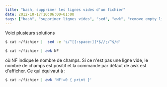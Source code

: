 ```yaml
---
title: "bash, supprimer les lignes vides d'un fichier"
date: 2012-10-17T10:06:00+01:00
tags: ["bash", "supprimer lignes vides", "sed", "awk", "remove empty lines"]
---
```


Voici plusieurs solutions

```bash
$ cat ~/fichier |  sed -e 's/^[[:space:]]*$//;/^$/d'
```


```bash
$ cat ~/fichier | awk NF
```

où NF indique le nombre de champs. Si ce n'est pas une ligne vide, le nombre de champs est positif et la commande par défaut de awk est d'afficher.
Ce qui équivaut à : 


```bash
$ cat ~/fichier | awk 'NF!=0 { print }'
```





